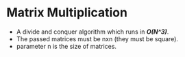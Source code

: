 # Matrix Multiplication
- A divide and conquer algorithm which runs in ***O(N^3)***.
- The passed matrices must be nxn (they must be square).
- parameter n is the size of matrices.
